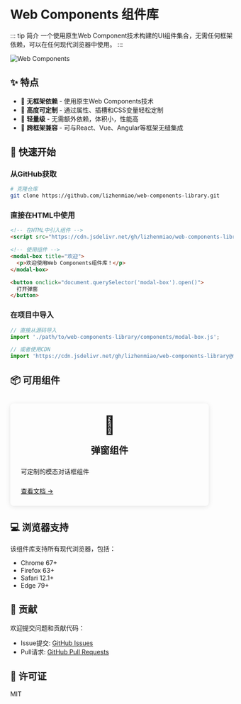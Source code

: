 # Web Components 组件库

::: tip 简介
一个使用原生Web Component技术构建的UI组件集合，无需任何框架依赖，可以在任何现代浏览器中使用。
:::

![Web Components](/images/web-components.png)

## ✨ 特点

- 🔆 **无框架依赖** - 使用原生Web Components技术
- 🎨 **高度可定制** - 通过属性、插槽和CSS变量轻松定制
- 🚀 **轻量级** - 无需额外依赖，体积小，性能高
- 🔄 **跨框架兼容** - 可与React、Vue、Angular等框架无缝集成

## 🚀 快速开始

### 从GitHub获取

```bash
# 克隆仓库
git clone https://github.com/lizhenmiao/web-components-library.git
```

### 直接在HTML中使用

```html
<!-- 在HTML中引入组件 -->
<script src="https://cdn.jsdelivr.net/gh/lizhenmiao/web-components-library@master/components/modal-box.js"></script>

<!-- 使用组件 -->
<modal-box title="欢迎">
  <p>欢迎使用Web Components组件库！</p>
</modal-box>

<button onclick="document.querySelector('modal-box').open()">
  打开弹窗
</button>
```

### 在项目中导入

```javascript
// 直接从源码导入
import './path/to/web-components-library/components/modal-box.js';

// 或者使用CDN
import 'https://cdn.jsdelivr.net/gh/lizhenmiao/web-components-library@master/components/modal-box.js';
```

## 📦 可用组件

<div class="features">
  <div class="feature">
    <div class="feature-icon">
      <h3>📝</h3>
    </div>
    <h2>弹窗组件</h2>
    <p>可定制的模态对话框组件</p>
    <a href="/components/modal-box">查看文档 →</a>
  </div>

  <!-- 未来可添加更多组件 -->
</div>

## 💻 浏览器支持

该组件库支持所有现代浏览器，包括：

- Chrome 67+
- Firefox 63+
- Safari 12.1+
- Edge 79+

## 🤝 贡献

欢迎提交问题和贡献代码：

- Issue提交: [GitHub Issues](https://github.com/lizhenmiao/web-components-library/issues)
- Pull请求: [GitHub Pull Requests](https://github.com/lizhenmiao/web-components-library/pulls)

## 📄 许可证

MIT

<style>
.features {
  display: flex;
  flex-wrap: wrap;
  margin: 2rem 0;
  gap: 20px;
}

.feature {
  flex: 1;
  min-width: 300px;
  max-width: 400px;
  background-color: var(--c-bg-light);
  border-radius: 8px;
  padding: 1.5rem;
  box-shadow: 0 2px 12px 0 rgba(0,0,0,0.1);
  transition: all 0.3s;
}

.feature:hover {
  transform: translateY(-5px);
  box-shadow: 0 4px 16px 0 rgba(0,0,0,0.15);
}

.feature-icon {
  display: flex;
  justify-content: center;
  margin-bottom: 1rem;
}

.feature-icon h3 {
  font-size: 2.5rem;
  margin: 0;
}

.feature h2 {
  text-align: center;
  border-bottom: 1px solid var(--c-border);
  padding-bottom: 0.5rem;
  margin: 0.8rem 0;
}

.feature p {
  margin: 1rem 0;
  color: var(--c-text-light);
}

.feature a {
  display: inline-block;
  margin-top: 0.5rem;
  font-weight: 500;
}
</style>
